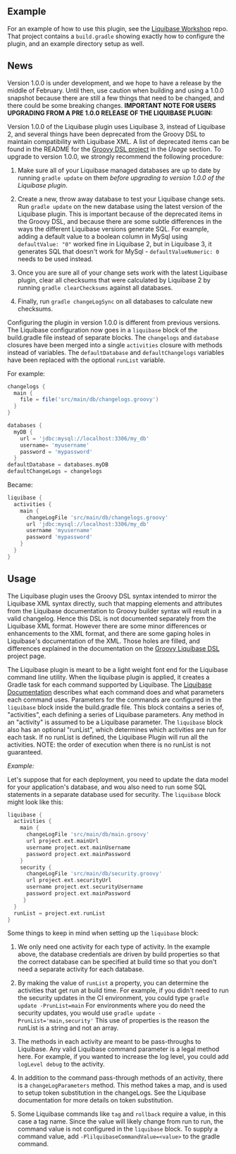 Example
-------
For an example of how to use this plugin, see the
[Liquibase Workshop](https://github.com/tlberglund/liquibase-workshop) repo.
That project contains a `build.gradle` showing exactly how to configure the
plugin, and an example directory setup as well.

News
----
Version 1.0.0 is under development, and we hope to have a release by the middle
of February.  Until then, use caution when building and using a 1.0.0 snapshot
because there are still a few things that need to be changed, and there could be
some breaking changes.
**IMPORTANT NOTE FOR USERS UPGRADING FROM A PRE 1.0.0 RELEASE OF THE LIQUIBASE
  PLUGIN:**

Version 1.0.0 of the Liquibase plugin uses Liquibase 3, instead of Liquibase
2, and several things have been deprecated from the Groovy DSL to maintain
compatibility with Liquibase XML. A list of deprecated items can be found in
the README for the [Groovy DSL project](https://github.com/tlberglund/groovy-liquibase)
in the *Usage* section.  To upgrade to version 1.0.0, we strongly recommend the
following procedure:

1. Make sure all of your Liquibase managed databases are up to date by running
   ```gradle update``` on them *before upgrading to version 1.0.0 of the
   Liquibase plugin*.

2. Create a new, throw away database to test your Liquibase change sets.  Run
   ```gradle update``` on the new database using the latest version of
   the Liquibase plugin.  This is important because of the deprecated items in
   the Groovy DSL, and because there are some subtle differences in the ways
   the different Liquibase versions generate SQL.  For example, adding a default
   value to a boolean column in MySql using ```defaultValue: "0"``` worked fine
   in Liquibase 2, but in Liquibase 3, it generates SQL that doesn't work for
   MySql - ```defaultValueNumeric: 0``` needs to be used instead.

3. Once you are sure all of your change sets work with the latest Liquibase
   plugin, clear all checksums that were calculated by Liquibase 2 by running
   ```gradle clearChecksums``` against all databases.

4. Finally, run ```gradle changeLogSync``` on all databases to calculate new
   checksums.

Configuring the plugin in version 1.0.0 is different from previous versions.
The Liquibase configuration now goes in a ```liquibase``` block of the
build.gradle file instead of separate blocks. The ```changelogs``` and
```database``` closures have been merged into a single ```activities``` closure
with methods instead of variables.  The ```defaultDatabase``` and
```defaultChangelogs``` variables have been replaced with the optional
```runList``` variable.

For example:

```groovy
changelogs {
  main {
    file = file('src/main/db/changelogs.groovy')
  }
}

databases {
  myDB {
    url = 'jdbc:mysql://localhost:3306/my_db'
	username= 'myusername'
	password = 'mypassword'
  }
defaultDatabase = databases.myDB
defaultChangeLogs = changelogs
```

Became:

```groovy
liquibase {
  activities {
    main {
      changeLogFile 'src/main/db/changelogs.groovy'
      url 'jdbc:mysql://localhost:3306/my_db'
	  username 'myusername'
	  password 'mypassword'
    }
  }
}
```

## Usage
The Liquibase plugin uses the Groovy DSL syntax intended to mirror the Liquibase
XML syntax directly, such that mapping elements and attributes from the
Liquibase documentation to Groovy builder syntax will result in a valid
changelog. Hence this DSL is not documented separately from the Liquibase XML
format.  However there are some minor differences or enhancements to the XML
format, and there are some gaping holes in Liquibase's documentation of the XML.
Those holes are filled, and differences explained in the documentation on the
[Groovy Liquibase DSL](https://github.com/tlberglund/groovy-liquibase) project
page.

The Liquibase plugin is meant to be a light weight font end for the Liquibase
command line utility.  When the liquibase plugin is applied, it creates a
Gradle task for each command supported by Liquibase. The
[Liquibase Documentation](http://www.liquibase.org/documentation/command_line.html)
describes what each command does and what parameters each command uses.
Parameters for the commands are configured in the ```liquibase``` block inside
the build.gradle file.  This block contains a series of, "activities", each
defining a series of Liquibase parameters.  Any method in an "activity" is
assumed to be a Liquibase parameter.  The ```liquibase``` block also has an
optional "runList", which determines which activities are run for each task.  If
no runList is defined, the Liquibase Plugin will run all the activities.  NOTE:
the order of execution when there is no runList is not guaranteed.

*Example:*

Let's suppose that for each deployment, you need to update the data model for
your application's database, and wou also need to run some SQL statements
in a separate database used for security.  The ```liquibase``` block might
look like this:

```groovy
liquibase {
  activities {
    main {
      changeLogFile 'src/main/db/main.groovy'
      url project.ext.mainUrl
      username project.ext.mainUsername
      password project.ext.mainPassword
    }
    security {
      changeLogFile 'src/main/db/security.groovy'
      url project.ext.securityUrl
      username project.ext.securityUsername
      password project.ext.mainPassword
     }
  }
  runList = project.ext.runList
}
```

Some things to keep in mind when setting up the ```liquibase``` block:

1. We only need one activity for each type of activity.  In the example above,
   the database credentials are driven by build properties so that the correct
   database can be specified at build time so that you don't need a separate
   activity for each database.

2. By making the value of ```runList``` a property, you can determine the
   activities that get run at build time.  For example, if you didn't need to
   run the security updates in the CI environment, you could type
   ```gradle update -PrunList=main``` For environments where you do need the
   security updates, you would use ```gradle update -PrunList='main,security'```
   This use of properties is the reason the runList is a string and not an array.

3. The methods in each activity are meant to be pass-throughs to Liquibase.
   Any valid Liquibase command parameter is a legal method here.  For example,
   if you wanted to increase the log level, you could add ```logLevel debug```
   to the activity.

4. In addition to the command pass-through methods of an activity, there is a
   ```changeLogParameters``` method.  This method takes a map, and is used to
   setup token substitution in the changeLogs.  See the Liquibase documentation
   for more details on token substitution.

5. Some Liquibase commands like ```tag``` and ```rollback``` require a value,
   in this case a tag name.  Since the value will likely change from run to run,
   the command value is not configured in the ```liquibase``` block.  To supply
   a command value, add ```-PlilquibaseCommandValue=<value>``` to the gradle
   command.

